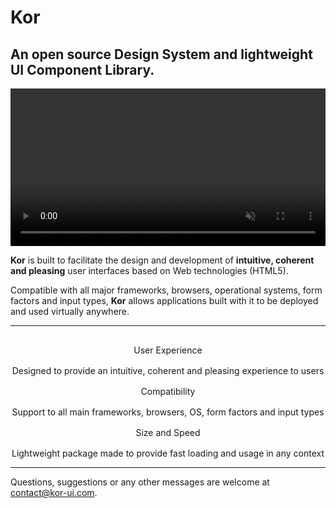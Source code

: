 # Kor

## An open source Design System and lightweight UI Component Library.

<video width="100%" height="auto" autoplay loop muted>
  <source src="/assets/docs/introduction/welcome/splash.mp4" type="video/mp4" />
</video>

**Kor** is built to facilitate the design and development of **intuitive, coherent and pleasing** user interfaces based on Web technologies (HTML5). 

Compatible with all major frameworks, browsers, operational systems, form factors and input types, **Kor** allows applications built with it to be deployed and used virtually anywhere.

---

<kor-grid columns="3" style="margin: 64px 0">
    <div grid-cols-s="3" style="display: flex; flex-direction: column; align-items: center; text-align: center">
        <kor-icon size="xl" icon="touch_app" color="rgb(var(--accent-1))"></kor-icon>
        <kor-text size="header-1" style="margin: 16px 0">User Experience</kor-text>
        <kor-text color="var(--text-2)">
            Designed to provide an intuitive, coherent and pleasing experience to users
        </kor-text>
    </div>
    <div grid-cols-s="3" style="display: flex; flex-direction: column; align-items: center; text-align: center">
        <kor-icon size="xl" icon="device_hub" color="rgb(var(--accent-1))"></kor-icon>
        <kor-text size="header-1" style="margin: 16px 0">Compatibility</kor-text>
        <kor-text color="var(--text-2)">
            Support to all main frameworks, browsers, OS, form factors and input types
        </kor-text>
    </div>
    <div grid-cols-s="3" style="display: flex; flex-direction: column; align-items: center; text-align: center">
        <kor-icon size="xl" icon="fast_forward" color="rgb(var(--accent-1))"></kor-icon>
        <kor-text size="header-1" style="margin: 16px 0">Size and Speed</kor-text>
        <kor-text color="var(--text-2)">
            Lightweight package made to provide fast loading and usage in any context
        </kor-text>
    </div>
</kor-grid>

---

Questions, suggestions or any other messages are welcome at <contact@kor-ui.com>.